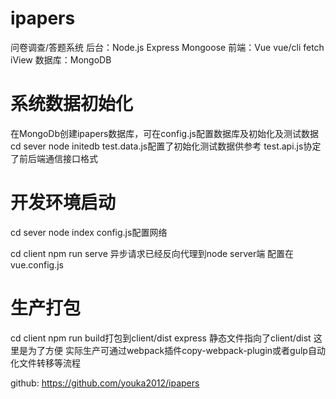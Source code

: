 # ipapers
问卷调查/答题系统
后台：Node.js Express Mongoose
前端：Vue vue/cli fetch iView
数据库：MongoDB

# 系统数据初始化
在MongoDb创建ipapers数据库，可在config.js配置数据库及初始化及测试数据
cd sever
node initedb
test.data.js配置了初始化测试数据供参考
test.api.js协定了前后端通信接口格式


# 开发环境启动
cd sever
node index
config.js配置网络


cd client
npm run serve
异步请求已经反向代理到node server端
配置在vue.config.js

# 生产打包
cd client
npm run build打包到client/dist
express 静态文件指向了client/dist 这里是为了方便 实际生产可通过webpack插件copy-webpack-plugin或者gulp自动化文件转移等流程

github:
https://github.com/youka2012/ipapers
